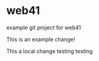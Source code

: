 # web41
example git project for web41


This is an example change!


This a local change testing testing